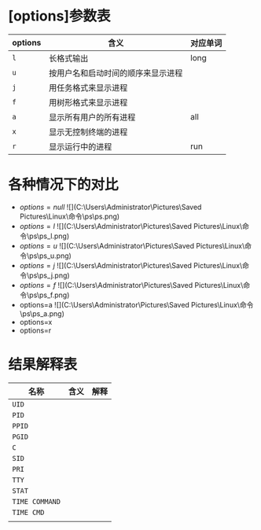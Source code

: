 # [options]参数表

| options | 含义                               | 对应单词 |
| ------- | ---------------------------------- | -------- |
| `l`     | 长格式输出                         | long     |
| `u`     | 按用户名和启动时间的顺序来显示进程 |          |
| `j`     | 用任务格式来显示进程               |          |
| `f`     | 用树形格式来显示进程               |          |
| `a`     | 显示所有用户的所有进程             | all      |
| `x`     | 显示无控制终端的进程               |          |
| `r`     | 显示运行中的进程                   | run      |

# 各种情况下的对比

+ $options=null$
  ![](C:\Users\Administrator\Pictures\Saved Pictures\Linux\命令\ps\ps.png)
+ $options=l$
  ![](C:\Users\Administrator\Pictures\Saved Pictures\Linux\命令\ps\ps_l.png)
+ $options=u$
  ![](C:\Users\Administrator\Pictures\Saved Pictures\Linux\命令\ps\ps_u.png)
+ $options=j$
  ![](C:\Users\Administrator\Pictures\Saved Pictures\Linux\命令\ps\ps_j.png)
+ $options=f$
  ![](C:\Users\Administrator\Pictures\Saved Pictures\Linux\命令\ps\ps_f.png)
+ options=a
  ![](C:\Users\Administrator\Pictures\Saved Pictures\Linux\命令\ps\ps_a.png)
+ options=x
  ![]()
+ options=r
  

# 结果解释表

| 名称           | 含义 | 解释 |
| -------------- | ---- | ---- |
| `UID`          |      |      |
| `PID`          |      |      |
| `PPID`         |      |      |
| `PGID`         |      |      |
| `C`            |      |      |
| `SID`          |      |      |
| `PRI`          |      |      |
| `TTY`          |      |      |
| `STAT`         |      |      |
| `TIME COMMAND` |      |      |
| `TIME CMD`     |      |      |
|                |      |      |

